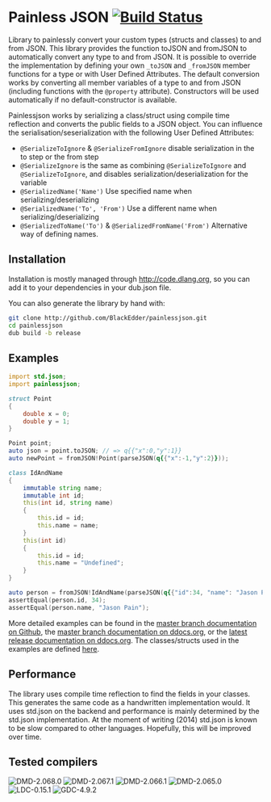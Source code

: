 # Painless JSON [![Build Status](https://travis-ci.org/BlackEdder/painlessjson.svg?branch=master)](https://travis-ci.org/BlackEdder/painlessjson)

Library to painlessly convert your custom types (structs and classes) to and from JSON. This library provides the function toJSON and fromJSON to automatically convert any type to and from JSON. It is possible to override the implementation by defining your own `_toJSON` and `_fromJSON` member functions for a type or with User Defined Attributes. The default conversion works by converting all member variables of a type to and from JSON (including functions with the `@property` attribute). Constructors will be used automatically if no default-constructor is available.

Painlessjson works by serializing a class/struct using compile time reflection and converts the public fields to a JSON object. You can influence the serialisation/seserialization with the following User Defined Attributes:


- `@SerializeToIgnore` & `@SerializeFromIgnore` disable serialization in the to step or the from step
- `@SerializeIgnore` is the same as combining `@SerializeToIgnore` and `@SerializeToIgnore`, and disables serialization/deserialization for the variable
- `@SerializedName('Name')` Use specified name when serializing/deserializing
- `@SerializedName('To', 'From')` Use a different name when serializing/deserializing
- `@SerializedToName('To')` & `@SerializedFromName('From')` Alternative way of defining names.

## Installation

Installation is mostly managed through <http://code.dlang.org>, so you can add it to your dependencies in your dub.json file.

You can also generate the library by hand with:

```sh
git clone http://github.com/BlackEdder/painlessjson.git
cd painlessjson
dub build -b release
```

## Examples

```D
import std.json;
import painlessjson;

struct Point
{
    double x = 0;
    double y = 1;
}

Point point;
auto json = point.toJSON; // => q{{"x":0,"y":1}}
auto newPoint = fromJSON!Point(parseJSON(q{{"x":-1,"y":2}}));

class IdAndName
{
    immutable string name;
    immutable int id;
    this(int id, string name)
    {
        this.id = id;
        this.name = name;
    }
    this(int id)
    {
        this.id = id;
        this.name = "Undefined";
    }
}

auto person = fromJSON!IdAndName(parseJSON(q{{"id":34, "name": "Jason Pain"}}));
assertEqual(person.id, 34);
assertEqual(person.name, "Jason Pain");
```

More detailed examples can be found in the [master branch documentation on Github][master docs github], the [master branch documentation on ddocs.org][master docs ddocs], or the [latest release documentation on ddocs.org][release docs]. The classes/structs used in the examples are defined [here][unittest types].

## Performance

The library uses compile time reflection to find the fields in your classes. This generates the same code as a handwritten implementation would. It uses std.json on the backend and performance is mainly determined by the std.json implementation. At the moment of writing (2014) std.json is known to be slow compared to other languages. Hopefully, this will be improved over time.

## Tested compilers
![DMD-2.068.0](https://img.shields.io/badge/DMD-2.068.0-brightgreen.svg)
![DMD-2.067.1](https://img.shields.io/badge/DMD-2.067.1-brightgreen.svg)
![DMD-2.066.1](https://img.shields.io/badge/DMD-2.066.1-brightgreen.svg)
![DMD-2.065.0](https://img.shields.io/badge/DMD-2.065.0-red.svg)
![LDC-0.15.1](https://img.shields.io/badge/LDC-0.15.1-brightgreen.svg)
![GDC-4.9.2](https://img.shields.io/badge/GDC-4.9.2-brightgreen.svg)

[master docs github]: http://blackedder.github.io/painlessjson/painlessjson.html
[master docs ddocs]: http://ddocs.org/painlessjson/~master/painlessjson/painlessjson.html
[release docs]: http://ddocs.org/painlessjson/~master/painlessjson/painlessjson.html
[unittest types]: https://github.com/BlackEdder/painlessjson/blob/master/source/painlessjson/unittesttypes.d
